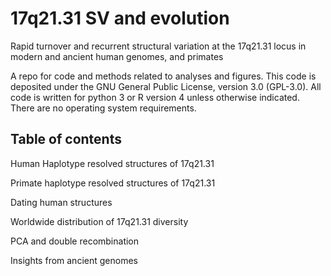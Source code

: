 # 17q21.31 SV and evolution
Rapid turnover and recurrent structural variation at the 17q21.31 locus in modern and ancient human genomes, and primates

A repo for code and methods related to analyses and figures. This code is deposited under the GNU General Public License, version 3.0 (GPL-3.0). All code is written for python 3 or R version 4 unless otherwise indicated. There are no operating system requirements.

## Table of contents

Human Haplotype resolved structures of 17q21.31

Primate haplotype resolved structures of 17q21.31

Dating human structures

Worldwide distribution of 17q21.31 diversity

PCA and double recombination

Insights from ancient genomes

